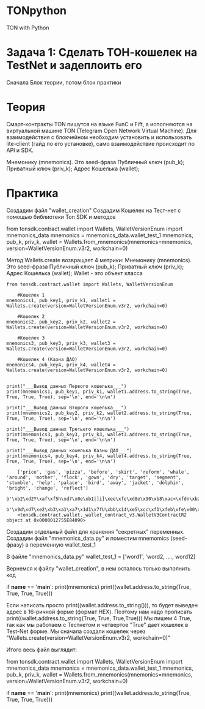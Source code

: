 # TONpython
TON with Python 


# Задача 1: Сделать ТОН-кошелек на TestNet и задеплоить его
Сначала Блок теории, потом блок практики


# Теория
Смарт-контракты TON пишутся на языке FunC и Fift, а исполняются на виртуальной машине TON (Telegram Open Network Virtual Machine).
Для взаимодействия с блокчейном необходим установить и использовать lite-client (гайд по его установке), само взаимодействие происходит по API и SDK.

Мнемонику (mnemonics). Это seed-фраза
Публичный ключ (pub_k);
Приватный ключ (priv_k);
Адрес Кошелька (wallet);


# Практика
Создадим файл "wallet_creation"
Создадим Кошелек на Тест-нет с помощью библиотеки Ton SDK и методов

from tonsdk.contract.wallet import Wallets, WalletVersionEnum
import mnemonics_data
mnemonics = mnemonics_data.wallet_test_1
mnemonics, pub_k, priv_k, wallet = Wallets.from_mnemonics(mnemonics=mnemonics, version=WalletVersionEnum.v3r2, workchain=0)

Метод Wallets.create возвращает 4 метрики:
Мнемонику (mnemonics). Это seed-фраза
Публичный ключ (pub_k);
Приватный ключ (priv_k);
Адрес Кошелька (wallet);
Wallet - это объект класса


	from tonsdk.contract.wallet import Wallets, WalletVersionEnum
	
	    #Кошелек 1
	mnemonics1, pub_key1, priv_k1, wallet1 = Wallets.create(version=WalletVersionEnum.v3r2, workchain=0)
	
	    #Кошелек 2
	mnemonics2, pub_key2, priv_k2, wallet2 = Wallets.create(version=WalletVersionEnum.v3r2, workchain=0)
	
	    #Кошелек 3
	mnemonics3, pub_key3, priv_k3, wallet3 = Wallets.create(version=WalletVersionEnum.v3r2, workchain=0)
	
	    #Кошелек 4 (Казна ДАО)
	mnemonics4, pub_key4, priv_k4, wallet4 = Wallets.create(version=WalletVersionEnum.v3r2, workchain=0)
	
	
	print("___Вывод данных Первого кошелька___")
	print(mnemonics1, pub_key1, priv_k1, wallet1.address.to_string(True, True, True, True), sep='\n', end='\n\n')
	
	print("___Вывод данных Второго кошелька___")
	print(mnemonics2, pub_key2, priv_k2, wallet2.address.to_string(True, True, True, True), sep='\n', end='\n\n')
	
	print("___Вывод данных Третьего кошелька___")
	print(mnemonics3, pub_key3, priv_k3, wallet3.address.to_string(True, True, True, True), sep='\n', end='\n\n')
	
	print("___Вывод данных кошелька Казны ДАО___")
	print(mnemonics4, pub_key4, priv_k4, wallet4.address.to_string(True, True, True, True), sep='\n', end='\n\n')

		['price', 'gas', 'pizza', 'before', 'skirt', 'reform', 'whale', 'around', 'mother', 'flock', 'gown', 'dry', 'target', 'segment', 'stumble', 'help', 'palace', 'bird', 'away', 'jacket', 'dolphin', 'bright', 'change', 'reflect']
		b'\xb2\xd2Y\xaf\xf5h\xd7\x0e\xb1|]i]\xee\xfe\xd8e\x90\xb8\xac<\xfdn\xb2l7s\xbd\x17\xd7\x0e\xb0'
		b'\x9d\xd7\xe2\xb3\xa1\xa7\x1d1\x7fU\xbb\x14\xe5\xcc\xf1\xfeb\xfe\x00\xc25\xb6ME\x17\xa02\xa8\x95\xaa\x84\xf9\xb2\xd2Y\xaf\xf5h\xd7\x0e\xb1|]i]\xee\xfe\xd8e\x90\xb8\xac<\xfdn\xb2l7s\xbd\x17\xd7\x0e\xb0'
		<tonsdk.contract.wallet._wallet_contract_v3.WalletV3ContractR2 object at 0x0000012755E84090>


Создадим отдельный файл для хранения "секретных" переменных. Создадим файл "mnemonics_data.py" и поместим mnemomics (seed-фразу) в переменную wallet_test_1 

В файле "mnemonics_data.py"
wallet_test_1 = ['word1', 'word2, ...., word12]

Вернемся к файлу "wallet_creation", в нем осталось только выполнить код

if __name__ == '__main__':
    print(mnemonics)
    print((wallet.address.to_string(True, True, True, True)))

Если написать просто print((wallet.address.to_string())), то будет выведен адрес в 16-ричной форме (формат HEX).
Поэтому нам надо прописать print((wallet.address.to_string(True, True, True,True)))
Мы пишем 4 True, так как мы работаем с Тестнетом и четвертое "True" дает кошелек в Test-Net форме.
Мы сначала создали кошелек через "Wallets.create(version=WalletVersionEnum.v3r2, workchain=0)"

Итого весь файл выглядит: 

from tonsdk.contract.wallet import Wallets, WalletVersionEnum
import mnemonics_data
mnemonics = mnemonics_data.wallet_test_1
mnemonics, pub_k, priv_k, wallet = Wallets.from_mnemonics(mnemonics=mnemonics, version=WalletVersionEnum.v3r2, workchain=0)

if __name__ == '__main__':
    print(mnemonics)
    print((wallet.address.to_string(True, True, True, True)))
    
 
